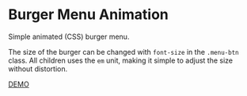 # Burger Menu Animation

Simple animated (CSS) burger menu.

The size of the burger can be changed with `font-size` in the `.menu-btn` class. All children uses the `em` unit, making it simple to adjust the size without distortion.

[DEMO](https://microlab.se/burger-menu-animation 'Demo')
